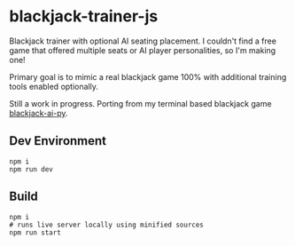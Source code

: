 # blackjack-trainer-js
Blackjack trainer with optional AI seating placement. 
I couldn't find a free game that offered multiple seats or AI player personalities, so I'm making one!

Primary goal is to mimic a real blackjack game 100% with additional training tools enabled optionally.

Still a work in progress. 
Porting from my terminal based blackjack game [blackjack-ai-py](https://github.com/RileyR387/blackjack-ai-py).

## Dev Environment
```shell
npm i
npm run dev
```

## Build
```shell
npm i
# runs live server locally using minified sources
npm run start
```
